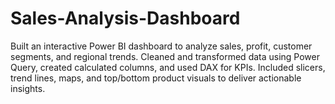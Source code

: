 # Sales-Analysis-Dashboard
Built an interactive Power BI dashboard to analyze sales, profit, customer segments, and regional trends. Cleaned and transformed data using Power Query, created calculated columns, and used DAX for KPIs. Included slicers, trend lines, maps, and top/bottom product visuals to deliver actionable insights.

